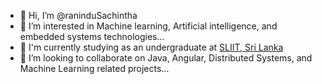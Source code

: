 - 👋 Hi, I’m @raninduSachintha
- 👀 I’m interested in Machine learning, Artificial intelligence, and embedded systems technologies...
- 🌱 I'm currently studying as an undergraduate at <a href="https://www.sliit.lk/">SLIIT, Sri Lanka</a>
- 💞️ I’m looking to collaborate on Java, Angular, Distributed Systems, and Machine Learning related projects...
<!--- 📫 How to reach me ...-->

<!---
raninduSachintha/raninduSachintha is a ✨ special ✨ repository because its `README.md` (this file) appears on your GitHub profile.
You can click the Preview link to take a look at your changes.
--->
